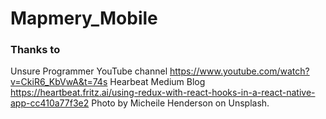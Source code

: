 # Mapmery_Mobile







### Thanks to
Unsure Programmer YouTube channel https://www.youtube.com/watch?v=CkiR6_KbVwA&t=74s
Hearbeat Medium Blog https://heartbeat.fritz.ai/using-redux-with-react-hooks-in-a-react-native-app-cc410a77f3e2
Photo by Micheile Henderson on Unsplash.
